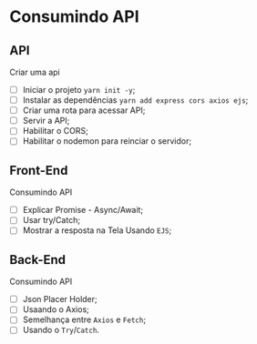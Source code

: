 # Consumindo API

## API

Criar uma api

-[ ] Iniciar o projeto `yarn init -y`;
- [ ] Instalar as dependências `yarn add express cors axios ejs`;
- [ ] Criar uma rota para acessar API;
- [ ] Servir a API;
- [ ] Habilitar o CORS;
- [ ] Habilitar o nodemon para reinciar o servidor;

## Front-End

Consumindo API

- [ ] Explicar Promise - Async/Await;
- [ ] Usar try/Catch;
- [ ] Mostrar a resposta na Tela Usando `EJS`;

## Back-End

Consumindo API

- [ ] Json Placer Holder;
- [ ] Usaando o Axios;
- [ ] Semelhança entre `Axios` e `Fetch`;
- [ ] Usando o `Try`/`Catch`.
